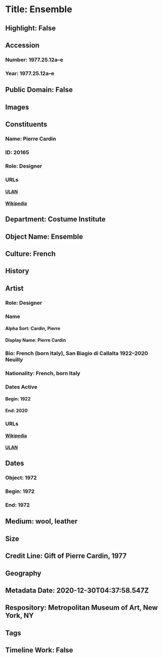 # Title: Ensemble
## Highlight: False
## Accession
### Number: 1977.25.12a–e
### Year: 1977.25.12a–e
## Public Domain: False
## Images
## Constituents
### Name: Pierre Cardin
### ID: 20165
### Role: Designer
### URLs
#### [ULAN](http://vocab.getty.edu/page/ulan/500101312)
#### [Wikipedia](https://www.wikidata.org/wiki/Q299211)
## Department: Costume Institute
## Object Name: Ensemble
## Culture: French
## History
## Artist
### Role: Designer
### Name
#### Alpha Sort: Cardin, Pierre
#### Display Name: Pierre Cardin
### Bio: French (born Italy), San Biagio di Callalta 1922–2020 Neuilly
### Nationality: French, born Italy
### Dates Active
#### Begin: 1922
#### End: 2020
### URLs
#### [Wikipedia](https://www.wikidata.org/wiki/Q299211)
#### [ULAN](http://vocab.getty.edu/page/ulan/500101312)
## Dates
### Object: 1972
### Begin: 1972
### End: 1972
## Medium: wool, leather
## Size
## Credit Line: Gift of Pierre Cardin, 1977
## Geography
## Metadata Date: 2020-12-30T04:37:58.547Z
## Respository: Metropolitan Museum of Art, New York, NY
## Tags
## Timeline Work: False